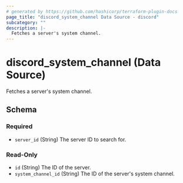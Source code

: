 ```yaml
---
# generated by https://github.com/hashicorp/terraform-plugin-docs
page_title: "discord_system_channel Data Source - discord"
subcategory: ""
description: |-
  Fetches a server's system channel.
---
```


# discord_system_channel (Data Source)

Fetches a server's system channel.



<!-- schema generated by tfplugindocs -->
## Schema

### Required

- `server_id` (String) The server ID to search for.

### Read-Only

- `id` (String) The ID of the server.
- `system_channel_id` (String) The ID of the server's system channel.
